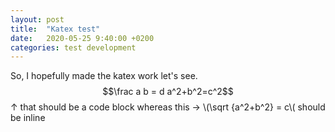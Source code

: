 ```yaml
---
layout: post
title:  "Katex test"
date:   2020-05-25 9:40:00 +0200
categories: test development
---
```


So, I hopefully made the katex work let's see.
$$\frac a b = d  a^2+b^2=c^2$$
↑ that should be a code block whereas this → \\(\sqrt {a^2+b^2} = c\\( should be inline